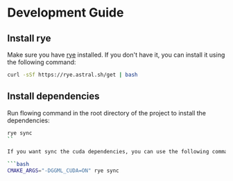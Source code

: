 # Development Guide

## Install rye

Make sure you have [rye](https://rye.astral.sh/guide/) installed. If you don't have it, you can install it using the following command:

```bash
curl -sSf https://rye.astral.sh/get | bash
```

## Install dependencies

Run flowing command in the root directory of the project to install the dependencies:

```bash
rye sync
``

If you want sync the cuda dependencies, you can use the following command:

```bash
CMAKE_ARGS="-DGGML_CUDA=ON" rye sync
```

